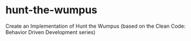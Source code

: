 # hunt-the-wumpus
Create an Implementation of Hunt the Wumpus (based on the Clean Code: Behavior Driven Development series)
